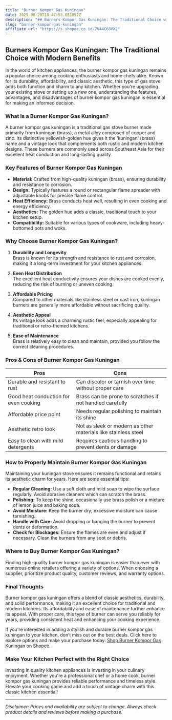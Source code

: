 ```yaml
---
title: "Burner Kompor Gas Kuningan"
date: 2025-08-20T18:47:53.881052Z
description: "## Burners Kompor Gas Kuningan: The Traditional Choice with Modern Benefits..."
slug: "burner-kompor-gas-kuningan"
affiliate_url: "https://s.shopee.co.id/7V44C68VX2"
---
```

## Burners Kompor Gas Kuningan: The Traditional Choice with Modern Benefits

In the world of kitchen appliances, the burner kompor gas kuningan remains a popular choice among cooking enthusiasts and home chefs alike. Known for its durability, affordability, and classic aesthetic, this type of gas stove adds both function and charm to any kitchen. Whether you're upgrading your existing stove or setting up a new one, understanding the features, advantages, and disadvantages of burner kompor gas kuningan is essential for making an informed decision.

### What Is a Burner Kompor Gas Kuningan?

A burner kompor gas kuningan is a traditional gas stove burner made primarily from kuningan (brass), a metal alloy composed of copper and zinc. Its distinctive yellowish-golden hue gives it the 'kuningan' (brass) name and a vintage look that complements both rustic and modern kitchen designs. These burners are commonly used across Southeast Asia for their excellent heat conduction and long-lasting quality.

### Key Features of Burner Kompor Gas Kuningan

- **Material:** Crafted from high-quality kuningan (brass), ensuring durability and resistance to corrosion.
- **Design:** Typically features a round or rectangular flame spreader with adjustable knobs for precise flame control.
- **Heat Efficiency:** Brass conducts heat well, resulting in even cooking and energy efficiency.
- **Aesthetics:** The golden hue adds a classic, traditional touch to your kitchen setup.
- **Compatibility:** Suitable for various types of cookware, including heavy-bottomed pots and woks.

### Why Choose Burner Kompor Gas Kuningan?

1. **Durability and Longevity**  
   Brass is known for its strength and resistance to rust and corrosion, making it a long-term investment for your kitchen appliances.

2. **Even Heat Distribution**  
   The excellent heat conductivity ensures your dishes are cooked evenly, reducing the risk of burning or uneven cooking.

3. **Affordable Pricing**  
   Compared to other materials like stainless steel or cast iron, kuningan burners are generally more affordable without sacrificing quality.

4. **Aesthetic Appeal**  
   Its vintage look adds a charming rustic feel, especially appealing for traditional or retro-themed kitchens.

5. **Ease of Maintenance**  
   Brass is relatively easy to clean and maintain, provided you follow the correct cleaning procedures.

### Pros & Cons of Burner Kompor Gas Kuningan

| Pros | Cons |
|----------------------------|---------------------------------------------------------|
| Durable and resistant to rust | Can discolor or tarnish over time without proper care |
| Good heat conduction for even cooking | Brass can be prone to scratches if not handled carefully |
| Affordable price point | Needs regular polishing to maintain its shine |
| Aesthetic retro look | Not as sleek or modern as other materials like stainless steel |
| Easy to clean with mild detergents | Requires cautious handling to prevent dents or damage |

### How to Properly Maintain Burner Kompor Gas Kuningan

Maintaining your kuningan stove ensures it remains functional and retains its aesthetic charm for years. Here are some essential tips:

- **Regular Cleaning:** Use a soft cloth and mild soap to wipe the surface regularly. Avoid abrasive cleaners which can scratch the brass.
- **Polishing:** To keep the shine, occasionally use brass polish or a mixture of lemon juice and baking soda.
- **Avoid Moisture:** Keep the burner dry; excessive moisture can cause tarnishing.
- **Handle with Care:** Avoid dropping or banging the burner to prevent dents or deformation.
- **Check for Blockages:** Ensure the flames are even and adjust if necessary. Clean the burners from any soot or debris.

### Where to Buy Burner Kompor Gas Kuningan?

Finding high-quality burner kompor gas kuningan is easier than ever with numerous online retailers offering a variety of options. When choosing a supplier, prioritize product quality, customer reviews, and warranty options.

### Final Thoughts

Burner kompor gas kuningan offers a blend of classic aesthetics, durability, and solid performance, making it an excellent choice for traditional and modern kitchens. Its affordability and ease of maintenance further enhance its appeal. With proper care, this type of burner can serve you reliably for years, providing consistent heat and enhancing your cooking experience.

If you're interested in adding a stylish and durable burner kompor gas kuningan to your kitchen, don’t miss out on the best deals. Click here to explore options and make your purchase today: [Shop Burner Kompor Gas Kuningan on Shopee](https://s.shopee.co.id/7V44C68VX2).

### Make Your Kitchen Perfect with the Right Choice

Investing in quality kitchen appliances is investing in your culinary enjoyment. Whether you're a professional chef or a home cook, burner kompor gas kuningan provides reliable performance and timeless style. Elevate your cooking game and add a touch of vintage charm with this classic kitchen essential!

---

*Disclaimer: Prices and availability are subject to change. Always check product details and reviews before making a purchase.*